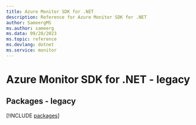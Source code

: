 ```yaml
---
title: Azure Monitor SDK for .NET
description: Reference for Azure Monitor SDK for .NET
author: SameergMS
ms.author: sameerg
ms.data: 09/20/2023
ms.topic: reference
ms.devlang: dotnet
ms.service: monitor
---
```

# Azure Monitor SDK for .NET - legacy
## Packages - legacy
[!INCLUDE [packages](monitor-index.md)]